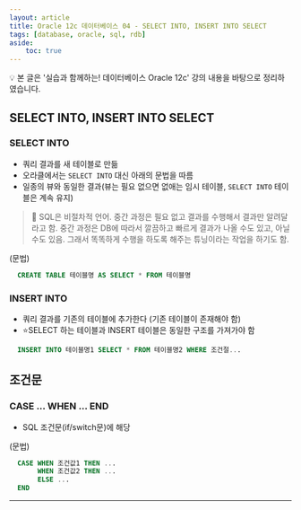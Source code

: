```yaml
---
layout: article
title: Oracle 12c 데이터베이스 04 - SELECT INTO, INSERT INTO SELECT
tags: [database, oracle, sql, rdb]
aside:
    toc: true
---
```


💡 본 글은 '실습과 함께하는! 데이터베이스 Oracle 12c' 강의 내용을 바탕으로 정리하였습니다.

## SELECT INTO, INSERT INTO SELECT
### SELECT INTO
* 쿼리 결과를 새 테이블로 만듦
* 오라클에서는 `SELECT INTO` 대신 아래의 문법을 따름
* 일종의 뷰와 동일한 결과(뷰는 필요 없으면 없애는 임시 테이블, `SELECT INTO` 테이블은 계속 유지)

> 📌 SQL은 비절차적 언어. 중간 과정은 필요 없고 결과를 수행해서 결과만 알려달라고 함. 중간 과정은 DB에 따라서 깔끔하고 빠르게 결과가 나올 수도 있고, 아닐 수도 있음. 그래서 똑똑하게 수행을 하도록 해주는 튜닝이라는 작업을 하기도 함.


(문법)
``` sql
  CREATE TABLE 테이블명 AS SELECT * FROM 테이블명
```

### INSERT INTO
* 쿼리 결과를 기존의 테이블에 추가한다 (기존 테이블이 존재해야 함)
* ⭐SELECT 하는 테이블과 INSERT 테이블은 동일한 구조를 가져가야 함

``` sql
  INSERT INTO 테이블명1 SELECT * FROM 테이블명2 WHERE 조건절...
```

## 조건문
### CASE ... WHEN ... END
* SQL 조건문(if/switch문)에 해당

(문법)
``` sql
  CASE WHEN 조건값1 THEN ...
       WHEN 조건값2 THEN ...
       ELSE ...
  END
```


***
<!--more-->

